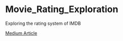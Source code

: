 # Movie_Rating_Exploration
Exploring the rating system of IMDB


[Medium Article](https://medium.com/@claudia.chajon/a-good-movie-or-a-bad-according-to-imdb-8fc042df8a78)
